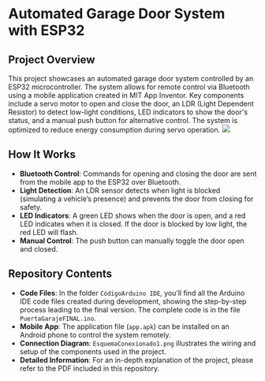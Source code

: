# Automated Garage Door System with ESP32

## Project Overview
This project showcases an automated garage door system controlled by an ESP32 microcontroller. The system allows for remote control via Bluetooth using a mobile application created in MIT App Inventor. Key components include a servo motor to open and close the door, an LDR (Light Dependent Resistor) to detect low-light conditions, LED indicators to show the door's status, and a manual push button for alternative control. The system is optimized to reduce energy consumption during servo operation.
![](ExquemaConexionado1.png)
## How It Works
- **Bluetooth Control**: Commands for opening and closing the door are sent from the mobile app to the ESP32 over Bluetooth.
- **Light Detection**: An LDR sensor detects when light is blocked (simulating a vehicle’s presence) and prevents the door from closing for safety.
- **LED Indicators**: A green LED shows when the door is open, and a red LED indicates when it is closed. If the door is blocked by low light, the red LED will flash.
- **Manual Control**: The push button can manually toggle the door open and closed.

## Repository Contents
- **Code Files**: In the folder `CódigoArduino IDE`, you’ll find all the Arduino IDE code files created during development, showing the step-by-step process leading to the final version. The complete code is in the file `PuertaGarajeFINAL.ino`.
- **Mobile App**: The application file (`app.apk`) can be installed on an Android phone to control the system remotely.
- **Connection Diagram**: `EsquemaConexionado1.png` illustrates the wiring and setup of the components used in the project.
- **Detailed Information**: For an in-depth explanation of the project, please refer to the PDF included in this repository.
